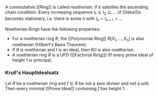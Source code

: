 
A commutative [[Ring]] is called *noetherian*, if it satisfies the ascending chain condition: 
Every increasing sequence $I_1\subseteq I_2\subseteq \dots$ of [[Ideal]]s becomes stationary, i.e. there is some $n$ with $I_{n} = I_{n+1} = \dots$ 

Noetherian Rings have the following properties:

* For a noetherian ring $R$, the [[Polynomial Ring]] $R[X_1,\dots,X_n]$  is also noetherian (Hilbert's Basis Theorem)
* If $R$ is noetherian and $I$ is an ideal, then $R/I$ is also noetherian.
* A noetherian ring $R$ is a UFD ([[Factorial Ring]]) iff every prime ideal of height $1$ is principal,

### Krull's Hauptidealsatz

Let $R$ be a noetherian ring and $f\in R$ be not a zero divisor and not a unit.
Then every minimal [[Prime Ideal]] containing $f$ has height 1.
